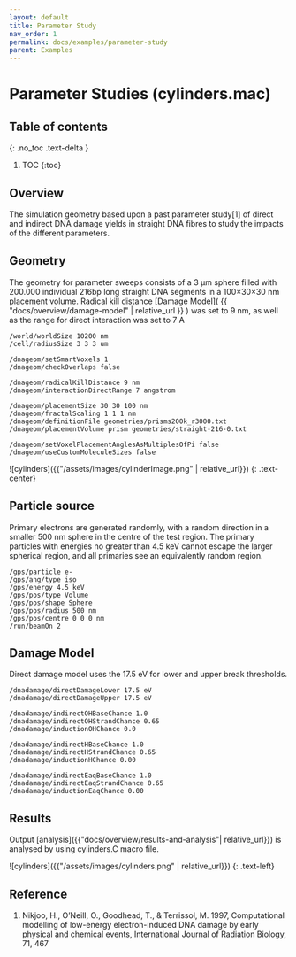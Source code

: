 ```yaml
---
layout: default
title: Parameter Study
nav_order: 1
permalink: docs/examples/parameter-study
parent: Examples
---
```


# Parameter Studies (cylinders.mac)

## Table of contents
{: .no_toc .text-delta }

1. TOC
{:toc}

## Overview
The simulation geometry based upon a past parameter study[1] of direct and indirect DNA damage yields in straight DNA fibres to study the impacts of the different parameters. 
## Geometry
The geometry for parameter sweeps consists of a 3 μm sphere filled with 200.000 individual 216bp long straight DNA segments in a 100×30×30 nm placement volume. Radical kill distance [Damage Model]( {{ "docs/overview/damage-model" | relative_url }} )  was set to 9 nm, as well as the range for direct interaction was set to 7 A

```
/world/worldSize 10200 nm
/cell/radiusSize 3 3 3 um

/dnageom/setSmartVoxels 1
/dnageom/checkOverlaps false

/dnageom/radicalKillDistance 9 nm
/dnageom/interactionDirectRange 7 angstrom

/dnageom/placementSize 30 30 100 nm
/dnageom/fractalScaling 1 1 1 nm
/dnageom/definitionFile geometries/prisms200k_r3000.txt
/dnageom/placementVolume prism geometries/straight-216-0.txt

/dnageom/setVoxelPlacementAnglesAsMultiplesOfPi false
/dnageom/useCustomMoleculeSizes false
```

![cylinders]({{"/assets/images/cylinderImage.png" | relative_url}})
{: .text-center}

## Particle source
Primary electrons are generated randomly, with a random direction in a smaller 500 nm sphere in the centre of the test region. The primary particles with energies no greater than 4.5 keV cannot escape the larger spherical region, and all primaries see an equivalently random region.
```
/gps/particle e-
/gps/ang/type iso
/gps/energy 4.5 keV
/gps/pos/type Volume
/gps/pos/shape Sphere
/gps/pos/radius 500 nm
/gps/pos/centre 0 0 0 nm
/run/beamOn 2
```
## Damage Model
Direct damage model uses the 17.5 eV for lower and upper break thresholds. 
```
/dnadamage/directDamageLower 17.5 eV
/dnadamage/directDamageUpper 17.5 eV

/dnadamage/indirectOHBaseChance 1.0
/dnadamage/indirectOHStrandChance 0.65
/dnadamage/inductionOHChance 0.0

/dnadamage/indirectHBaseChance 1.0
/dnadamage/indirectHStrandChance 0.65
/dnadamage/inductionHChance 0.00

/dnadamage/indirectEaqBaseChance 1.0
/dnadamage/indirectEaqStrandChance 0.65
/dnadamage/inductionEaqChance 0.00
```
## Results
Output [analysis]({{"docs/overview/results-and-analysis"| relative_url}}) is analysed by using cylinders.C macro file.

![cylinders]({{"/assets/images/cylinders.png" | relative_url}})
{: .text-left}


## Reference
1. Nikjoo, H., O’Neill, O., Goodhead, T., & Terrissol, M. 1997, Computational modelling of low-energy electron-induced DNA damage by early physical and chemical events, International Journal of Radiation Biology, 71, 467